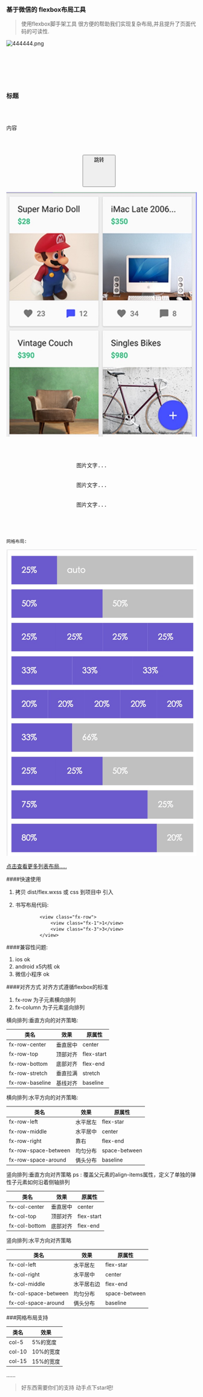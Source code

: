 ### 基于微信的 flexbox布局工具

> 使用flexbox脚手架工具 很方便的帮助我们实现复杂布局,并且提升了页面代码的可读性.

  

![444444.png](http://upload-images.jianshu.io/upload_images/326507-9524cff38dfdea95.png?imageMogr2/auto-orient/strip%7CimageView2/2/w/1240)
 <pre>

       <view class="fx-row fx-row-center">
                   <image src="" />
                   <view class="fx-auto">
                       <h3>标题</h3>
                       <p>内容</p>
                   </view>
                   <view>
                        <button>跳转</buton>
                   </view>
        </view>

 </pre>
 
 
  ![222.png](./imgs/双列换行.jpg)
   <pre>
   
       <view class="fx-row fx-wrap">
                  <view class="gird-50">
                      图片文字...
                  </view>
                  <view class="gird-50">
                      图片文字...
                  </view>
                  <view class="gird-50">
                      图片文字...
                  </view>
              </view>
              
   </pre>
   
    网格布局:
   ![gird.png](./imgs/栅格.png)  
   

[点击查看更多列表布局.....](./常用列表布局.md)



####快速使用

1. 拷贝 dist/flex.wxss 或 css 到项目中 引入
2. 书写布局代码:

                <view class="fx-row">
                    <view class="fx-1">1</view>
                    <view class="fx-3">3</view>
                </view>


####兼容性问题:
  1. ios  ok
  2. android x5内核  ok
  3. 微信小程序 ok


####对齐方式
对齐方式遵循flexbox的标准

1. fx-row 为子元素横向排列
2. fx-column 为子元素竖向排列

横向排列:垂直方向的对齐策略:

类名 | 效果 | 原属性
------------ | ------------- | -------------
fx-row-center | 垂直居中 |  center
fx-row-top |   顶部对齐 | flex-start
fx-row-bottom | 底部对齐 | flex-end
fx-row-stretch | 垂直拉满 | stretch
fx-row-baseline | 基线对齐 | baseline

横向排列:水平方向的对齐策略:

类名 | 效果 | 原属性
------------ | ------------- | -------------         
fx-row-left | 水平居左 |  flex-star
fx-row-middle |   水平居中 | center
fx-row-right | 靠右 | flex-end
fx-row-space-between | 均匀分布 | space-between
fx-row-space-around | 俩头分布 | baseline


竖向排列:垂直方向对齐策略
ps : 覆盖父元素的align-items属性，定义了单独的弹性子元素如何沿着侧轴排列

类名 | 效果 | 原属性
------------ | ------------- | -------------         
fx-col-center | 垂直居中 |  center
fx-col-top |   顶部对齐 | flex-start
fx-col-bottom | 底部对齐 | flex-end


竖向排列:水平方向对齐策略

类名 | 效果 | 原属性
------------ | ------------- | -------------         
fx-col-left | 水平居左 |  flex-star
fx-col-right |   水平居中 | center
fx-col-middle | 水平居右边 | flex-end
fx-col-space-between | 均匀分布 | space-between   
fx-col-space-around | 俩头分布 | baseline         



###网格布局支持

类名 | 效果                     
------------ | -------------            
col-5 | 5%的宽度 
col-10 | 10%的宽度 
col-15 | 15%的宽度
......

       





> 好东西需要你们的支持 动手点下star吧!